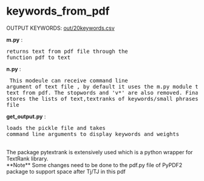 # keywords_from_pdf

OUTPUT KEYWORDS: [out/20keywords.csv](https://github.com/DristiAI/keywords_from_pdf/blob/master/out/20keywords.csv)

**m.py**           : <pre>returns text from pdf file through the function pdf_to_text</pre> 

**n.py**           : <pre> This modeule can receive command line argument of text file ,
                     by default it uses the m.py module to extract text from pdf.
                     The stopwords and 'v*' are also removed. 
                     Finally,It stores the lists of text,textranks of keywords/small phrases in a pickle file</pre>

**get_output.py**  : <pre>loads the pickle file and takes command line arguments to display keywords and weights</pre>

<br/>
The package pytextrank is extensively used which is a python wrapper for TextRank library.
<br/>
**Note** Some changes need to be done to the pdf.py file of PyPDF2 package to support space after Tj/TJ in this pdf 
